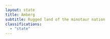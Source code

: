 ```yaml
---
layout: state
title: Amberg
subtitle: Rugged land of the minotaur nation
classifications:
  - "state"
---
```

